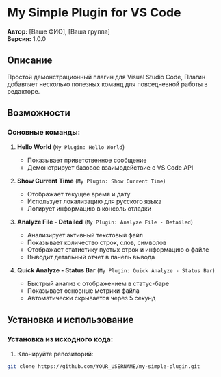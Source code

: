 # My Simple Plugin for VS Code

**Автор:** [Ваше ФИО], [Ваша группа]  
**Версия:** 1.0.0

## Описание

Простой демонстрационный плагин для Visual Studio Code, Плагин добавляет несколько полезных команд для повседневной работы в редакторе.

## Возможности

### Основные команды:

1. **Hello World** (`My Plugin: Hello World`)
   - Показывает приветственное сообщение
   - Демонстрирует базовое взаимодействие с VS Code API

2. **Show Current Time** (`My Plugin: Show Current Time`)
   - Отображает текущее время и дату
   - Использует локализацию для русского языка
   - Логирует информацию в консоль отладки

3. **Analyze File - Detailed** (`My Plugin: Analyze File - Detailed`)
   - Анализирует активный текстовый файл
   - Показывает количество строк, слов, символов
   - Отображает статистику пустых строк и информацию о файле
   - Выводит детальный отчет в панель вывода

4. **Quick Analyze - Status Bar** (`My Plugin: Quick Analyze - Status Bar`)
   - Быстрый анализ с отображением в статус-баре
   - Показывает основные метрики файла
   - Автоматически скрывается через 5 секунд

## Установка и использование

### Установка из исходного кода:

1. Клонируйте репозиторий:
```bash
git clone https://github.com/YOUR_USERNAME/my-simple-plugin.git
